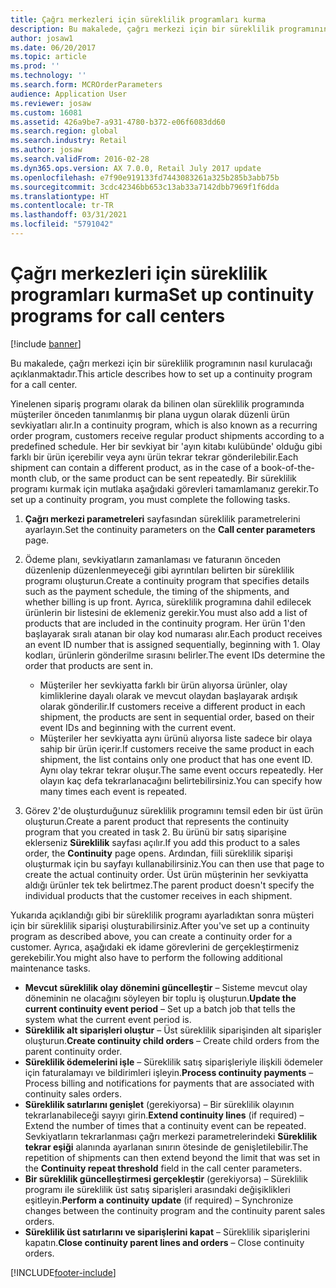 ```yaml
---
title: Çağrı merkezleri için süreklilik programları kurma
description: Bu makalede, çağrı merkezi için bir süreklilik programının nasıl kurulacağı açıklanmaktadır.
author: josaw1
ms.date: 06/20/2017
ms.topic: article
ms.prod: ''
ms.technology: ''
ms.search.form: MCROrderParameters
audience: Application User
ms.reviewer: josaw
ms.custom: 16081
ms.assetid: 426a9be7-a931-4780-b372-e06f6083dd60
ms.search.region: global
ms.search.industry: Retail
ms.author: josaw
ms.search.validFrom: 2016-02-28
ms.dyn365.ops.version: AX 7.0.0, Retail July 2017 update
ms.openlocfilehash: e7f90e919133fd7443083261a325b285b3abb75b
ms.sourcegitcommit: 3cdc42346bb653c13ab33a7142dbb7969f1f6dda
ms.translationtype: HT
ms.contentlocale: tr-TR
ms.lasthandoff: 03/31/2021
ms.locfileid: "5791042"
---
```

# <a name="set-up-continuity-programs-for-call-centers"></a><span data-ttu-id="3bd3b-103">Çağrı merkezleri için süreklilik programları kurma</span><span class="sxs-lookup"><span data-stu-id="3bd3b-103">Set up continuity programs for call centers</span></span>

[!include [banner](includes/banner.md)]

<span data-ttu-id="3bd3b-104">Bu makalede, çağrı merkezi için bir süreklilik programının nasıl kurulacağı açıklanmaktadır.</span><span class="sxs-lookup"><span data-stu-id="3bd3b-104">This article describes how to set up a continuity program for a call center.</span></span>

<span data-ttu-id="3bd3b-105">Yinelenen sipariş programı olarak da bilinen olan süreklilik programında müşteriler önceden tanımlanmış bir plana uygun olarak düzenli ürün sevkiyatları alır.</span><span class="sxs-lookup"><span data-stu-id="3bd3b-105">In a continuity program, which is also known as a recurring order program, customers receive regular product shipments according to a predefined schedule.</span></span> <span data-ttu-id="3bd3b-106">Her bir sevkiyat bir 'ayın kitabı kulübünde' olduğu gibi farklı bir ürün içerebilir veya aynı ürün tekrar tekrar gönderilebilir.</span><span class="sxs-lookup"><span data-stu-id="3bd3b-106">Each shipment can contain a different product, as in the case of a book-of-the-month club, or the same product can be sent repeatedly.</span></span> <span data-ttu-id="3bd3b-107">Bir süreklilik programı kurmak için mutlaka aşağıdaki görevleri tamamlamanız gerekir.</span><span class="sxs-lookup"><span data-stu-id="3bd3b-107">To set up a continuity program, you must complete the following tasks.</span></span>

1. <span data-ttu-id="3bd3b-108">**Çağrı merkezi parametreleri** sayfasından süreklilik parametrelerini ayarlayın.</span><span class="sxs-lookup"><span data-stu-id="3bd3b-108">Set the continuity parameters on the **Call center parameters** page.</span></span>
2. <span data-ttu-id="3bd3b-109">Ödeme planı, sevkiyatların zamanlaması ve faturanın önceden düzenlenip düzenlenmeyeceği gibi ayrıntıları belirten bir süreklilik programı oluşturun.</span><span class="sxs-lookup"><span data-stu-id="3bd3b-109">Create a continuity program that specifies details such as the payment schedule, the timing of the shipments, and whether billing is up front.</span></span> <span data-ttu-id="3bd3b-110">Ayrıca, süreklilik programına dahil edilecek ürünlerin bir listesini de eklemeniz gerekir.</span><span class="sxs-lookup"><span data-stu-id="3bd3b-110">You must also add a list of products that are included in the continuity program.</span></span> <span data-ttu-id="3bd3b-111">Her ürün 1'den başlayarak sıralı atanan bir olay kod numarası alır.</span><span class="sxs-lookup"><span data-stu-id="3bd3b-111">Each product receives an event ID number that is assigned sequentially, beginning with 1.</span></span> <span data-ttu-id="3bd3b-112">Olay kodları, ürünlerin gönderilme sırasını belirler.</span><span class="sxs-lookup"><span data-stu-id="3bd3b-112">The event IDs determine the order that products are sent in.</span></span>

    - <span data-ttu-id="3bd3b-113">Müşteriler her sevkiyatta farklı bir ürün alıyorsa ürünler, olay kimliklerine dayalı olarak ve mevcut olaydan başlayarak ardışık olarak gönderilir.</span><span class="sxs-lookup"><span data-stu-id="3bd3b-113">If customers receive a different product in each shipment, the products are sent in sequential order, based on their event IDs and beginning with the current event.</span></span>
    - <span data-ttu-id="3bd3b-114">Müşteriler her sevkiyatta aynı ürünü alıyorsa liste sadece bir olaya sahip bir ürün içerir.</span><span class="sxs-lookup"><span data-stu-id="3bd3b-114">If customers receive the same product in each shipment, the list contains only one product that has one event ID.</span></span> <span data-ttu-id="3bd3b-115">Aynı olay tekrar tekrar oluşur.</span><span class="sxs-lookup"><span data-stu-id="3bd3b-115">The same event occurs repeatedly.</span></span> <span data-ttu-id="3bd3b-116">Her olayın kaç defa tekrarlanacağını belirtebilirsiniz.</span><span class="sxs-lookup"><span data-stu-id="3bd3b-116">You can specify how many times each event is repeated.</span></span>

3. <span data-ttu-id="3bd3b-117">Görev 2'de oluşturduğunuz süreklilik programını temsil eden bir üst ürün oluşturun.</span><span class="sxs-lookup"><span data-stu-id="3bd3b-117">Create a parent product that represents the continuity program that you created in task 2.</span></span> <span data-ttu-id="3bd3b-118">Bu ürünü bir satış siparişine eklerseniz **Süreklilik** sayfası açılır.</span><span class="sxs-lookup"><span data-stu-id="3bd3b-118">If you add this product to a sales order, the **Continuity** page opens.</span></span> <span data-ttu-id="3bd3b-119">Ardından, fiili süreklilik siparişi oluşturmak için bu sayfayı kullanabilirsiniz.</span><span class="sxs-lookup"><span data-stu-id="3bd3b-119">You can then use that page to create the actual continuity order.</span></span> <span data-ttu-id="3bd3b-120">Üst ürün müşterinin her sevkiyatta aldığı ürünler tek tek belirtmez.</span><span class="sxs-lookup"><span data-stu-id="3bd3b-120">The parent product doesn't specify the individual products that the customer receives in each shipment.</span></span>

<span data-ttu-id="3bd3b-121">Yukarıda açıklandığı gibi bir süreklilik programı ayarladıktan sonra müşteri için bir süreklilik siparişi oluşturabilirsiniz.</span><span class="sxs-lookup"><span data-stu-id="3bd3b-121">After you've set up a continuity program as described above, you can create a continuity order for a customer.</span></span> <span data-ttu-id="3bd3b-122">Ayrıca, aşağıdaki ek idame görevlerini de gerçekleştirmeniz gerekebilir.</span><span class="sxs-lookup"><span data-stu-id="3bd3b-122">You might also have to perform the following additional maintenance tasks.</span></span>

- <span data-ttu-id="3bd3b-123">**Mevcut süreklilik olay dönemini güncelleştir** – Sisteme mevcut olay döneminin ne olacağını söyleyen bir toplu iş oluşturun.</span><span class="sxs-lookup"><span data-stu-id="3bd3b-123">**Update the current continuity event period** – Set up a batch job that tells the system what the current event period is.</span></span>
- <span data-ttu-id="3bd3b-124">**Süreklilik alt siparişleri oluştur** – Üst süreklilik siparişinden alt siparişler oluşturun.</span><span class="sxs-lookup"><span data-stu-id="3bd3b-124">**Create continuity child orders** – Create child orders from the parent continuity order.</span></span>
- <span data-ttu-id="3bd3b-125">**Süreklilik ödemelerini işle** – Süreklilik satış siparişleriyle ilişkili ödemeler için faturalamayı ve bildirimleri işleyin.</span><span class="sxs-lookup"><span data-stu-id="3bd3b-125">**Process continuity payments** – Process billing and notifications for payments that are associated with continuity sales orders.</span></span>
- <span data-ttu-id="3bd3b-126">**Süreklilik satırlarını genişlet** (gerekiyorsa) – Bir süreklilik olayının tekrarlanabileceği sayıyı girin.</span><span class="sxs-lookup"><span data-stu-id="3bd3b-126">**Extend continuity lines** (if required) – Extend the number of times that a continuity event can be repeated.</span></span> <span data-ttu-id="3bd3b-127">Sevkiyatların tekrarlanması çağrı merkezi parametrelerindeki **Süreklilik tekrar eşiği** alanında ayarlanan sınırın ötesinde de genişletilebilir.</span><span class="sxs-lookup"><span data-stu-id="3bd3b-127">The repetition of shipments can then extend beyond the limit that was set in the **Continuity repeat threshold** field in the call center parameters.</span></span>
- <span data-ttu-id="3bd3b-128">**Bir süreklilik güncelleştirmesi gerçekleştir** (gerekiyorsa) – Süreklilik programı ile süreklilik üst satış siparişleri arasındaki değişiklikleri eşitleyin.</span><span class="sxs-lookup"><span data-stu-id="3bd3b-128">**Perform a continuity update** (if required) – Synchronize changes between the continuity program and the continuity parent sales orders.</span></span>
- <span data-ttu-id="3bd3b-129">**Süreklilik üst satırlarını ve siparişlerini kapat** – Süreklilik siparişlerini kapatın.</span><span class="sxs-lookup"><span data-stu-id="3bd3b-129">**Close continuity parent lines and orders** – Close continuity orders.</span></span>


[!INCLUDE[footer-include](../includes/footer-banner.md)]